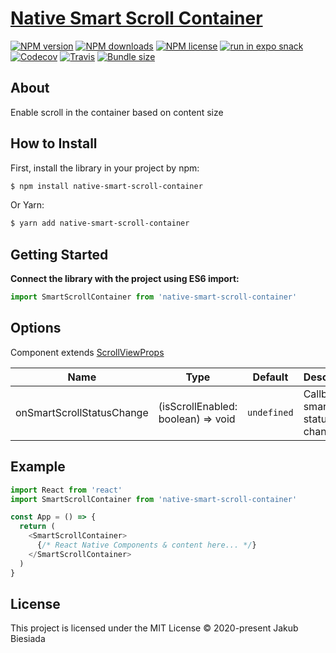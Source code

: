 # [Native Smart Scroll Container](https://github.com/native-ly/native-smart-scroll-container)

[![NPM version](https://flat.badgen.net/npm/v/native-smart-scroll-container)](https://www.npmjs.com/package/native-smart-scroll-container)
[![NPM downloads](https://flat.badgen.net/npm/dm/native-smart-scroll-container)](https://www.npmjs.com/package/native-smart-scroll-container)
[![NPM license](https://flat.badgen.net/npm/license/native-smart-scroll-container)](https://www.npmjs.com/package/native-smart-scroll-container)
[![run in expo snack](https://img.shields.io/badge/Run%20in%20Snack-4630EB?style=flat-square&logo=EXPO&labelColor=FFF&logoColor=000)](https://snack.expo.io/@jbiesiada/native-smart-scroll-container)
[![Codecov](https://flat.badgen.net/codecov/c/github/native-ly/native-smart-scroll-container)](https://codecov.io/gh/native-ly/native-smart-scroll-container)
[![Travis](https://flat.badgen.net/travis/native-ly/native-smart-scroll-container)](https://travis-ci.com/native-ly/native-smart-scroll-container)
[![Bundle size](https://flat.badgen.net/packagephobia/install/native-smart-scroll-container)](https://packagephobia.com/result?p=native-smart-scroll-container)

## About

Enable scroll in the container based on content size

## How to Install

First, install the library in your project by npm:

```sh
$ npm install native-smart-scroll-container
```

Or Yarn:

```sh
$ yarn add native-smart-scroll-container
```

## Getting Started

**Connect the library with the project using ES6 import:**

```js
import SmartScrollContainer from 'native-smart-scroll-container'
```

## Options

Component extends [ScrollViewProps](https://reactnative.dev/docs/scrollview#props)

| Name                      | Type                               | Default     | Description                            |
| ------------------------- | ---------------------------------- | ----------- | -------------------------------------- |
| onSmartScrollStatusChange | (isScrollEnabled: boolean) => void | `undefined` | Callback on smart scroll status change |

## Example

```js
import React from 'react'
import SmartScrollContainer from 'native-smart-scroll-container'

const App = () => {
  return (
    <SmartScrollContainer>
      {/* React Native Components & content here... */}
    </SmartScrollContainer>
  )
}
```

## License

This project is licensed under the MIT License © 2020-present Jakub Biesiada
